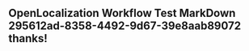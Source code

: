 <properties
ms.topic="hero-topic"
ms.test1="hero-topic"
ms.test2="test"/>

## OpenLocalization Workflow Test MarkDown 295612ad-8358-4492-9d67-39e8aab89072 thanks!

